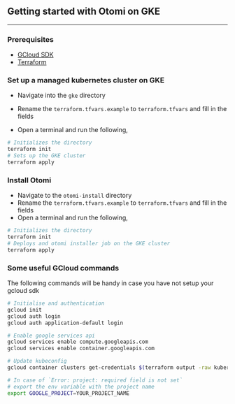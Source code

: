 ## Getting started with Otomi on GKE

---

### Prerequisites

- [GCloud SDK](https://cloud.google.com/sdk/docs/install)
- [Terraform](https://cloud.google.com/sdk/docs/install)

### Set up a managed kubernetes cluster on GKE

- Navigate into the `gke` directory
- Rename the `terraform.tfvars.example` to `terraform.tfvars` and fill in the fields

- Open a terminal and run the following,

```bash
# Initializes the directory
terraform init
# Sets up the GKE cluster
terraform apply
```

### Install Otomi

- Navigate to the `otomi-install` directory
- Rename the `terraform.tfvars.example` to `terraform.tfvars` and fill in the fields
- Open a terminal and run the following,

```bash
# Initializes the directory
terraform init
# Deploys and otomi installer job on the GKE cluster
terraform apply
```

### Some useful GCloud commands

The following commands will be handy in case you have not setup your gcloud sdk

```bash
# Initialise and authentication
gcloud init
gcloud auth login
gcloud auth application-default login

# Enable google services api
gcloud services enable compute.googleapis.com
gcloud services enable container.googleapis.com

# Update kubeconfig
gcloud container clusters get-credentials $(terraform output -raw kubernetes_cluster_name) --region $(terraform output -raw region)

# In case of `Error: project: required field is not set`
# export the env variable with the project name
export GOOGLE_PROJECT=YOUR_PROJECT_NAME
```
